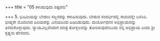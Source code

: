 +++
title = "05 ಕಳುಹುವುದು ಶಿಷ್ಟರನು"

+++
5. ಭೂಮಿಯನ್ನು ಬೇಡಲು ಸಜ್ಜನರನ್ನು  ಕಳುಹಿಸುವುದು. ಬೇಡುವ ಸಂದರ್ಭದಲ್ಲಿ ಸಾಮವನ್ನೇ ಬಳಿಸಿರಿ. ಭೀಷ್ಮರೇ ಮೊದಲಾದ ಹಿರಿಯರನ್ನು ವಿನಯದಿಂದ ಹಿಡಿದಿಡುವುದು. ದುರ್ಯೋಧನನ ಅಭಿಪ್ರಾಯವನ್ನು ತಿಳಿದುಕೊಳ್ಳುವುದು. ನ್ಯಾಯವಿಲ್ಲವೆಂದಾಗ ಮಾತ್ರ ತೋಳ್ಬಲವನ್ನು ತೋರಿಸುವುದೆಂಬುದು ನನ್ನ ಅಭಿಪ್ರಾಯ ಎಂದು ಶ್ರೀ ಕೃಷ್ಣನು ಹೇಳಿದನು.